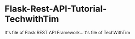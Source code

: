 # Flask-Rest-API-Tutorial-TechwithTim
It's file of Flask REST API Framework...It's file of TechWithTim

